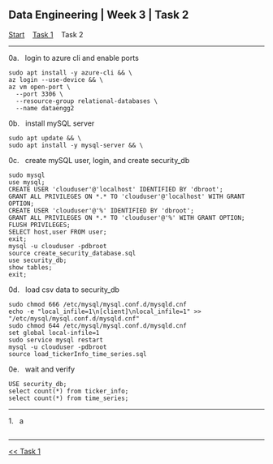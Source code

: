 ## Data Engineering | Week 3 | Task 2

[Start](https://github.com/AFC-AI2C-Cohort-04/coleman-code/blob/main/data_engineering/week_3/start.md)    [Task 1](https://github.com/AFC-AI2C-Cohort-04/coleman-code/blob/main/data_engineering/week_3/task_1.md)    Task 2

---

0a.   login to azure cli and enable ports
```
sudo apt install -y azure-cli && \
az login --use-device && \
az vm open-port \
  --port 3306 \
  --resource-group relational-databases \
  --name dataengg2
```

0b.   install mySQL server
```
sudo apt update && \
sudo apt install -y mysql-server && \
```

0c.   create mySQL user, login, and create security_db
```
sudo mysql
use mysql;
CREATE USER 'clouduser'@'localhost' IDENTIFIED BY 'dbroot';                                   
GRANT ALL PRIVILEGES ON *.* TO 'clouduser'@'localhost' WITH GRANT OPTION;
CREATE USER 'clouduser'@'%' IDENTIFIED BY 'dbroot';                                   
GRANT ALL PRIVILEGES ON *.* TO 'clouduser'@'%' WITH GRANT OPTION;
FLUSH PRIVILEGES;
SELECT host,user FROM user;
exit;
mysql -u clouduser -pdbroot
source create_security_database.sql
use security_db;
show tables;
exit;
```

0d.   load csv data to security_db
```
sudo chmod 666 /etc/mysql/mysql.conf.d/mysqld.cnf
echo -e "local_infile=1\n[client]\nlocal_infile=1" >> "/etc/mysql/mysql.conf.d/mysqld.cnf"
sudo chmod 644 /etc/mysql/mysql.conf.d/mysqld.cnf
set global local-infile=1
sudo service mysql restart
mysql -u clouduser -pdbroot
source load_tickerInfo_time_series.sql
```

0e.   wait and verify
```
USE security_db;
select count(*) from ticker_info;
select count(*) from time_series;
```

---

1.   a
```

```

---

[<< Task 1](https://github.com/AFC-AI2C-Cohort-04/coleman-code/blob/main/data_engineering/week_3/task_1.md)
